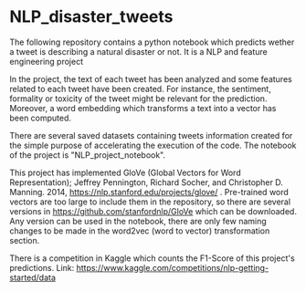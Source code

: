 # NLP_disaster_tweets
The following repository contains a python notebook which predicts wether a tweet is describing a natural disaster or not. It is a NLP and feature engineering project

In the project, the text of each tweet has been analyzed and some features related to each tweet have been created. For instance, the sentiment, formality or toxicity of the tweet might be relevant for the prediction. Moreover, a word embedding which transforms a text into a vector has been computed.

There are several saved datasets containing tweets information created for the simple purpose of accelerating the execution of the code. The notebook of the project is "NLP_project_notebook".

This project has implemented GloVe (Global Vectors for Word Representation); Jeffrey Pennington, Richard Socher, and Christopher D. Manning. 2014, https://nlp.stanford.edu/projects/glove/ . 
Pre-trained word vectors are too large to include them in the repository, so there are several versions in https://github.com/stanfordnlp/GloVe which can be downloaded. Any version can be used in the notebook, there are only few naming changes to be made in the word2vec (word to vector) transformation section.

There is a competition in Kaggle which counts the F1-Score of this project's predictions. Link: https://www.kaggle.com/competitions/nlp-getting-started/data


